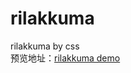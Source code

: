 # rilakkuma
rilakkuma by css <br/>
预览地址：<a href="http://xl87-git.github.io/rilakkuma/Rilakkuma.html">rilakkuma demo</a>
